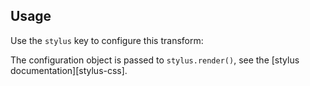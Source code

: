 ## Usage

Use the `stylus` key to configure this transform:

<? @source {javascript=s/(\.\.\/)+lib\/index/trucks/gm} usage.js ?>

The configuration object is passed to `stylus.render()`, see the [stylus documentation][stylus-css].

